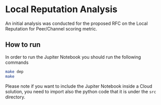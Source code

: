 # Local Reputation Analysis

An initial analysis was conducted for the proposed RFC on the Local Reputation for Peer/Channel scoring metric.

## How to run

In order to run the Jupiter Notebook you should run the following commands

```bash
make dep
make
```

Please note if you want to include the Jupiter Notebook inside a Cloud solution, you need to import
also the python code that it is under the `src` directory.
